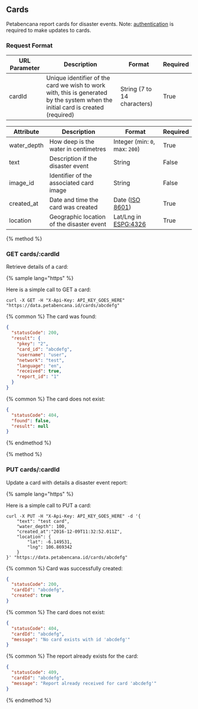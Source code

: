 ## Cards

Petabencana report cards for disaster events.  Note: [authentication](https://docs.petabencana.id/general/authentication.html) is required to make updates to cards.

### Request Format

| URL Parameter | Description | Format | Required |
| -- | -- | -- | -- |
| cardId | Unique identifier of the card we wish to work with, this is generated by the system when the initial card is created (required) | String (7 to 14 characters) | True


| Attribute | Description | Format | Required |
| -- | -- | -- | -- |
| water_depth | How deep is the water in centimetres | Integer (min: `0`, max: `200`) | True
| text | Description if the disaster event | String | False
| image_id | Identifier of the associated card image | String | False
| created_at | Date and time the card was created | Date ([ISO 8601](http://www.iso.org/iso/home/standards/iso8601.htm)) | True
| location | Geographic location of the disaster event | Lat/Lng in [ESPG:4326](http://spatialreference.org/ref/epsg/wgs-84/) | True


{% method %}
### GET cards/:cardId

Retrieve details of a card:

{% sample lang="https" %}

Here is a simple call to GET a card:

```https
curl -X GET -H "X-Api-Key: API_KEY_GOES_HERE" "https://data.petabencana.id/cards/abcdefg"
```

{% common %}
The card was found:

```json
{
  "statusCode": 200,
  "result": {
    "pkey": "2",
    "card_id": "abcdefg",
    "username": "user",
    "network": "test",
    "language": "en",
    "received": true,
    "report_id": "1"
  }
}
```

{% common %}
The card does not exist:

```json
{
  "statusCode": 404,
  "found": false,
  "result": null
}
```

{% endmethod %}


{% method %}
### PUT cards/:cardId

Update a card with details a disaster event report:

{% sample lang="https" %}

Here is a simple call to PUT a card:

```https
curl -X PUT -H "X-Api-Key: API_KEY_GOES_HERE" -d '{
    "text": "test card",
    "water_depth": 100,
    "created_at":"2016-12-09T11:32:52.011Z",
    "location": {
        "lat": -6.149531,
        "lng": 106.869342
    }
}' "https://data.petabencana.id/cards/abcdefg"
```

{% common %}
Card was successfully created:

```json
{
  "statusCode": 200,
  "cardId": "abcdefg",
  "created": true
}
```

{% common %}
The card does not exist:

```json
{
  "statusCode": 404,
  "cardId": "abcdefg",
  "message": "No card exists with id 'abcdefg'"
}
```

{% common %}
The report already exists for the card:

```json
{
  "statusCode": 409,
  "cardId": "abcdefg",
  "message": "Report already received for card 'abcdefg'"
}
```

{% endmethod %}



